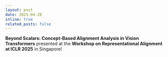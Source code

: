 ```yaml
---
layout: post
date: 2025-04-28
inline: true
related_posts: false
---
```


**Beyond Scalars: Concept-Based Alignment Analysis in Vision Transformers** presented at the <b>Workshop on
Representational Alignment at ICLR 2025</b> in Singapore!